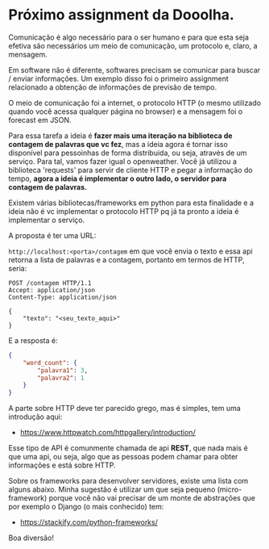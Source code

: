 # Próximo assignment da Dooolha.

Comunicação é algo necessário para o ser humano e para que esta seja efetiva são necessários um meio de comunicação, um protocolo e, claro, a mensagem.

Em software não é diferente, softwares precisam se comunicar para buscar / enviar informações. Um exemplo disso foi o primeiro assignment relacionado a obtenção de informações de previsão de tempo.

O meio de comunicação foi a internet, o protocolo HTTP (o mesmo utilizado quando você acessa qualquer página no browser) e a mensagem foi o forecast em JSON.

Para essa tarefa a ideia é **fazer mais uma iteração na biblioteca de contagem de palavras que vc fez**, mas a ideia agora é tornar isso disponível para pessoinhas de forma distribuida, ou seja, através de um serviço. Para tal, vamos fazer igual o openweather. Você já utilizou a biblioteca 'requests' para servir de cliente HTTP e pegar a informação do tempo, **agora a ideia é implementar o outro lado, o servidor para contagem de palavras.**

Existem várias bibliotecas/frameworks em python para esta finalidade e a ideia não é vc implementar o protocolo HTTP pq já ta pronto a ideia é implementar o serviço.

A proposta é ter uma URL:

`http://localhost:<porta>/contagem` em que você envia o texto e essa api retorna a lista de palavras e a contagem, portanto em termos de HTTP, seria:

```http
POST /contagem HTTP/1.1
Accept: application/json
Content-Type: application/json

{
	"texto": "<seu_texto_aqui>"
}
```

E a resposta é:

```json
{
	"word_count": {
		"palavra1": 3,
		"palavra2": 1
	}
}
```

A parte sobre HTTP deve ter parecido grego, mas é simples, tem uma introdução aqui:

- https://www.httpwatch.com/httpgallery/introduction/

Esse tipo de API é comunmente chamada de api **REST**, que nada mais é que uma api, ou seja, algo que as pessoas podem chamar para obter informações e está sobre HTTP.

Sobre os frameworks para desenvolver servidores, existe uma lista com alguns abaixo. Minha sugestão é utilizar um que seja pequeno (micro-framework) porque você não vai precisar de um monte de abstrações que por exemplo o Django (o mais conhecido) tem:

- https://stackify.com/python-frameworks/

Boa diversão!